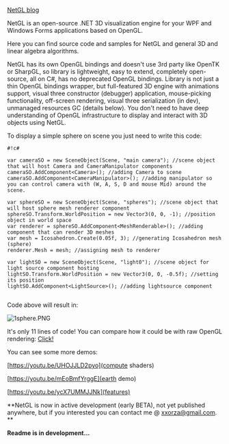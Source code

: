 [NetGL blog](http://netgl.blogspot.com/)

NetGL is an open-source .NET 3D visualization engine for your WPF and Windows Forms applications based on OpenGL.

Here you can find source code and samples for NetGL and general 3D and linear algebra algorithms.


NetGL has its own OpenGL bindings and doesn't use 3rd party like OpenTK or SharpGL, so library is lightweight, easy to extend, completely open-source, all on C#, has no deprecated OpenGL bindings. Library is not just a thin OpenGL bindings wrapper, but full-featured 3D engine with animations support, visual three constructor (debugger) application, mouse-picking functionality, off-screen rendering, visual three serialization (in dev), unmanaged resources GC (details below).
You don't need to have deep understanding of OpenGL infrastructure to display and interact with 3D objects using NetGL. 

To display a simple sphere on scene you just need to write this code:


```
#!c#

var cameraSO = new SceneObject(Scene, "main camera"); //scene object that will host Camera and CameraManipulator components
cameraSO.AddComponent<Camera>(); //adding Camera to scene
cameraSO.AddComponent<CameraManipulator>(); //adding manipulator so you can control camera with (W, A, S, D and mouse Mid) around the scene.

var sphereSO = new SceneObject(Scene, "spheres"); //scene object that will host sphere mesh renderer component
sphereSO.Transform.WorldPosition = new Vector3(0, 0, -1); //position object in world space
var renderer = sphereSO.AddComponent<MeshRenderable>(); //adding component that can render 3D meshes
var mesh = Icosahedron.Create(0.05f, 3); //generating Icosahedron mesh (sphere)
renderer.Mesh = mesh; //assigning mesh to renderer

var lightSO = new SceneObject(Scene, "light0"); //scene object for light source component hosting
lightSO.Transform.WorldPosition = new Vector3(0, 0, -0.5f); //setting its position
lightSO.AddComponent<LightSource>(); //adding lightsource component


```

Code above will result in:

![1sphere.PNG](https://bitbucket.org/repo/rg4neb/images/3849018410-1sphere.PNG)

It's only 11 lines of code! You can compare how it could be with raw OpenGL rendering: [Click!](http://www.swiftless.com/tutorials/opengl/sphere.html)

You can see some more demos:

[https://youtu.be/UHOJJLD2pyo](compute shaders)

[https://youtu.be/mEoBmfYrggE](earth demo)

[https://youtu.be/ycX7UMMJJNk](features)




**NetGL is now in active development (early BETA), not yet published anywhere, but if you interested you can contact me @ [xxorza@gmail.com](xxorza@gmail.com).
**


**Readme is in development...**